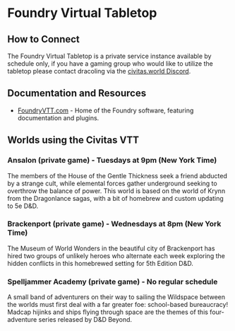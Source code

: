# Foundry Virtual Tabletop

## How to Connect
The Foundry Virtual Tabletop is a private service instance available by schedule only, if you have a gaming group who would like to utilize the tabletop please contact dracoling via the [civitas.world Discord](https://discord.civitas.world).

## Documentation and Resources
- [FoundryVTT.com](https://foundryvtt.com/) - Home of the Foundry software, featuring documentation and plugins. 

## Worlds using the Civitas VTT
### Ansalon (private game) - Tuesdays at 9pm (New York Time)
The members of the House of the Gentle Thickness seek a friend abducted by a strange cult, while elemental forces gather underground seeking to overthrow the balance of power. This world is based on the world of Krynn from the Dragonlance sagas, with a bit of homebrew and custom updating to 5e D&D. 

### Brackenport (private game) - Wednesdays at 8pm (New York Time)
The Museum of World Wonders in the beautiful city of Brackenport has hired two groups of unlikely heroes who alternate each week exploring the hidden conflicts in this homebrewed setting for 5th Edition D&D.

### Spelljammer Academy (private game) - No regular schedule
A small band of adventurers on their way to sailing the Wildspace between the worlds must first deal with a far greater foe: school-based bureaucracy! Madcap hijinks and ships flying through space are the themes of this four-adventure series released by D&D Beyond.